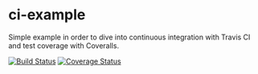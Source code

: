 # ci-example
Simple example in order to dive into continuous integration with Travis CI and test coverage with Coveralls.

[![Build Status](https://travis-ci.org/darcycool/ci-demo.svg?branch=master)](https://travis-ci.org/darcycool/ci-demo)
[![Coverage Status](https://coveralls.io/repos/darcycool/ci-demo/badge.svg)](https://coveralls.io/r/darcycool/ci-demo)
